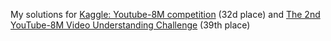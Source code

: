 My solutions for [Kaggle: Youtube-8M competition](https://www.kaggle.com/c/youtube8m) (32d place) and [The 2nd YouTube-8M Video Understanding Challenge](https://www.kaggle.com/c/youtube8m-2018) (39th place)
